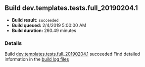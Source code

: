 ## Build dev.templates.tests.full_20190204.1
- **Build result:** `succeeded`
- **Build queued:** 2/4/2019 5:00:00 AM
- **Build duration:** 260.49 minutes
### Details
Build [dev.templates.tests.full_20190204.1](https://winappstudio.visualstudio.com/web/build.aspx?pcguid=a4ef43be-68ce-4195-a619-079b4d9834c2&builduri=vstfs%3a%2f%2f%2fBuild%2fBuild%2f27019) succeeded
Find detailed information in the [build log files](https://uwpctdiags.blob.core.windows.net/buildlogs/dev.templates.tests.full_20190204.1_logs.zip)

